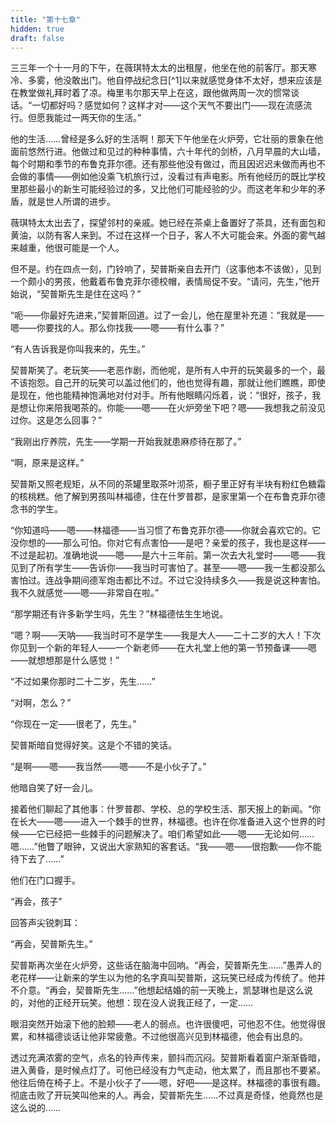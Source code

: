 ```yaml
---
title: "第十七章"
hidden: true
draft: false
---
```

三三年一个十一月的下午，在薇琪特太太的出租屋，他坐在他的前客厅。那天寒冷、多雾，他没敢出门。他自停战纪念日[^1]以来就感觉身体不太好，想来应该是在教堂做礼拜时着了凉。梅里韦尔那天早上在这，跟他做两周一次的惯常谈话。“一切都好吗？感觉如何？这样才对——这个天气不要出门——现在流感流行。但愿我能过一两天你的生活。”

他的生活……曾经是多么好的生活啊！那天下午他坐在火炉旁，它壮丽的景象在他面前悠然行进。他做过和见过的种种事情，六十年代的剑桥，八月早晨的大山墙，每个时期和季节的布鲁克菲尔德。还有那些他没有做过，而且因迟迟未做而再也不会做的事情——例如他没乘飞机旅行过，没看过有声电影。所有他经历的既比学校里那些最小的新生可能经验过的多，又比他们可能经验的少。而这老年和少年的矛盾，就是世人所谓的进步。

薇琪特太太出去了，探望邻村的亲戚。她已经在茶桌上备置好了茶具，还有面包和黄油，以防有客人来到。不过在这样一个日子，客人不大可能会来。外面的雾气越来越重，他很可能是一个人。

但不是。约在四点一刻，门铃响了，契普斯亲自去开门（这事他本不该做），见到一个颇小的男孩，他戴着布鲁克菲尔德校帽，表情局促不安。“请问，先生，”他开始说，“契普斯先生是住在这吗？”

“呃——你最好先进来，”契普斯回道。过了一会儿，他在屋里补充道：“我就是——嗯——你要找的人。那么你找我——嗯——有什么事？”

“有人告诉我是你叫我来的，先生。”

契普斯笑了。老玩笑——老恶作剧，而他呢，是所有人中开的玩笑最多的一个，最不该抱怨。自己开的玩笑可以盖过他们的，他也觉得有趣，那就让他们瞧瞧，即使是现在，他也能精神饱满地对付对手。所有他眼睛闪烁着，说：“很好，孩子，我是想让你来陪我喝茶的。你能——嗯——在火炉旁坐下吧？嗯——我想我之前没见过你。这是怎么回事？”

“我刚出疗养院，先生——学期一开始我就患麻疹待在那了。”

“啊，原来是这样。”

契普斯又照老规矩，从不同的茶罐里取茶叶沏茶，橱子里正好有半块有粉红色糖霜的核桃糕。他了解到男孩叫林福德，住在什罗普郡，是家里第一个在布鲁克菲尔德念书的学生。

“你知道吗——嗯——林福德——当习惯了布鲁克菲尔德——你就会喜欢它的。它没你想的——那么可怕。你对它有点害怕——是吧？亲爱的孩子，我也是这样——不过是起初。准确地说——嗯——是六十三年前。第一次去大礼堂时——嗯——我见到了所有学生——告诉你——我当时可害怕了。甚至——嗯——我一生都没那么害怕过。连战争期间德军炮击都比不过。不过它没持续多久——我是说这种害怕。我不久就感觉——嗯——非常自在啦。”

“那学期还有许多新学生吗，先生？”林福德怯生生地说。

“嗯？啊——天呐——我当时可不是学生——我是大人——二十二岁的大人！下次你见到一个新的年轻人——一个新老师——在大礼堂上他的第一节预备课——嗯——就想想那是什么感觉！”

“不过如果你那时二十二岁，先生……”

“对啊，怎么？”

“你现在一定——很老了，先生。”

契普斯暗自觉得好笑。这是个不错的笑话。

“是啊——嗯——我当然——嗯——不是小伙子了。”

他暗自笑了好一会儿。

接着他们聊起了其他事：什罗普郡、学校、总的学校生活、那天报上的新闻。“你在长大——嗯——进入一个棘手的世界，林福德。也许在你准备进入这个世界的时候——它已经把一些棘手的问题解决了。咱们希望如此——嗯——无论如何……嗯……”他瞥了眼钟，又说出大家熟知的客套话。“我——嗯——很抱歉——你不能待下去了……”

他们在门口握手。

“再会，孩子”

回答声尖锐刺耳：

“再会，契普斯先生。”

契普斯再次坐在火炉旁，这些话在脑海中回响。“再会，契普斯先生……”愚弄人的老花样——让新来的学生以为他的名字真叫契普斯，这玩笑已经成为传统了。他并不介意。“再会，契普斯先生……”他想起结婚的前一天晚上，凯瑟琳也是这么说的，对他的正经开玩笑。他想：现在没人说我正经了，一定……

眼泪突然开始滚下他的脸颊——老人的弱点。也许很傻吧，可他忍不住。他觉得很累，和林福德谈话让他非常疲惫。不过他很高兴见到林福德，他会有出息的。

透过充满浓雾的空气，点名的铃声传来，颤抖而沉闷。契普斯看着窗户渐渐昏暗，进入黄昏，是时候点灯了。可他已经没有力气走动，他太累了，而且那也不要紧。他往后倚在椅子上。不是小伙子了——嗯，好吧——是这样。林福德的事很有趣。彻底击败了开玩笑叫他来的人。再会，契普斯先生……不过真是奇怪，他竟然也是这么说的……

[^]: 第一次世界大战停战日，即1918年11月11日。后来将11月11日定为停战纪念日。